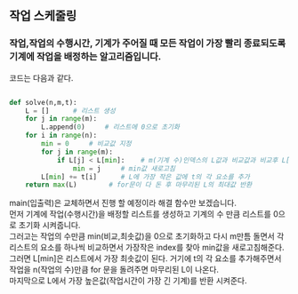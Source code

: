 ## 작업 스케줄링

### 작업,작업의 수행시간, 기계가 주어질 때 모든 작업이 가장 빨리 종료되도록 기계에 작업을 배정하는 알고리즘입니다.
코드는 다음과 같다.


```python

def solve(n,m,t):
    L = []      # 리스트 생성
    for j in range(m):
        L.append(0)     # 리스트에 0으로 초기화
    for i in range(n):
        min = 0     # 비교값 지정
        for j in range(m):
            if L[j] < L[min]:    # m(기계 수)인덱스의 L값과 비교값과 비교후 L[j]가 더 작으면
                min = j     # min값 새로고침
        L[min] += t[i]      # L에 가장 작은 값에 t의 각 요소를 추가
    return max(L)        # for문이 다 돈 후 마무리된 L의 최대값 반환

```

main(입출력)은 교체하면서 진행 할 예정이라 해결 함수만 보겠습니다.  
먼저 기계에 작업(수행시간)을 배정할 리스트를 생성하고 기계의 수 만큼 리스트를 0으로 초기화 시켜줍니다.  
그러고는 작업의 수만큼 min(비교,최솟값)을 0으로 초기화하고 다시 m만틈 돌면서
각 리스트의 요소를 하나씩 비교하면서 가장작은 index를 찾아 min값을 새로고침해준다.  
그러면 L[min]은 리스트에서 가장 최솟값이 된다. 거기에 t의 각 요소를 추가해주면서 작업을 n(작업의 수)만큼 for 문을 돌려주면 마무리된 L이 나온다.  
마지막으로 L에서 가장 높은값(작업시간이 가장 긴 기계)를 반환 시켜준다.  

